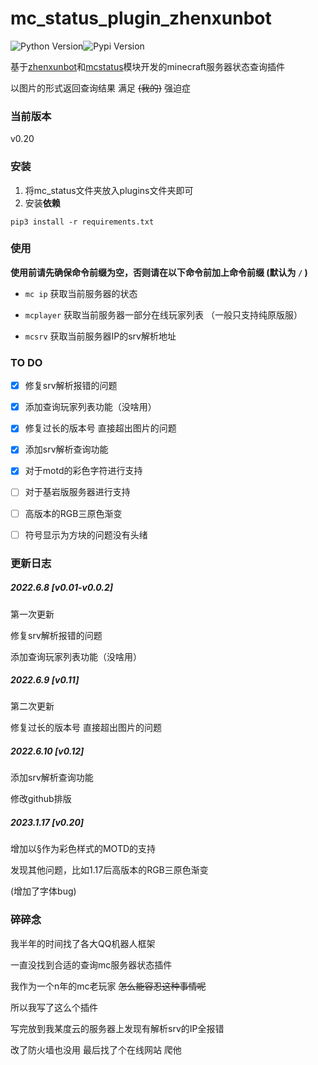 # mc_status_plugin_zhenxunbot

![Python Version](https://img.shields.io/badge/python-3.7.3+-blue.svg)![Pypi Version](https://img.shields.io/pypi/v/nonebot-plugin-mcstatus.svg)

基于[zhenxunbot](https://github.com/HibiKier/zhenxun_bot)和[mcstatus](https://github.com/py-mine/mcstatus)模块开发的minecraft服务器状态查询插件

以图片的形式返回查询结果	满足 ~~(我的)~~ 强迫症

### 当前版本

v0.20

### 安装

1. 将mc_status文件夹放入plugins文件夹即可
2. 安装**依赖**

```
pip3 install -r requirements.txt
```



### 使用

**使用前请先确保命令前缀为空，否则请在以下命令前加上命令前缀 (默认为 `/` )**

- `mc ip` 获取当前服务器的状态

- `mcplayer` 获取当前服务器一部分在线玩家列表   （一般只支持纯原版服）

- `mcsrv` 获取当前服务器IP的srv解析地址

  



### TO DO

- [x] 修复srv解析报错的问题
- [x] 添加查询玩家列表功能（没啥用）
- [x] 修复过长的版本号 直接超出图片的问题
- [x] 添加srv解析查询功能
- [x] 对于motd的彩色字符进行支持
- [ ] 对于基岩版服务器进行支持
- [ ] 高版本的RGB三原色渐变
- [ ] 符号显示为方块的问题没有头绪



### 更新日志

##### 2022.6.8 [v0.01-v0.0.2]

第一次更新

修复srv解析报错的问题

添加查询玩家列表功能（没啥用）

##### 2022.6.9 [v0.11]

第二次更新

修复过长的版本号 直接超出图片的问题

##### 2022.6.10 [v0.12]

添加srv解析查询功能

修改github排版

##### 2023.1.17 [v0.20]

增加以§作为彩色样式的MOTD的支持

发现其他问题，比如1.17后高版本的RGB三原色渐变

(增加了字体bug)





### 碎碎念

我半年的时间找了各大QQ机器人框架

一直没找到合适的查询mc服务器状态插件

我作为一个n年的mc老玩家	~~怎么能容忍这种事情呢~~

所以我写了这么个插件



写完放到我某度云的服务器上发现有解析srv的IP全报错

改了防火墙也没用	最后找了个在线网站 爬他
